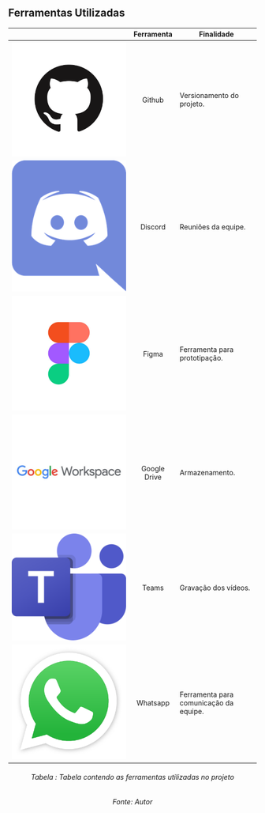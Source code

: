 ## Ferramentas Utilizadas

||Ferramenta|Finalidade|
|:-:|:-:|-|
| ![Github](./img/github.png) | Github | Versionamento do projeto. |
| ![Discord](./img/discord.png) | Discord | Reuniões da equipe. |
| ![Figma](./img/figma.jpg)| Figma | Ferramenta para prototipação. |
| ![Google Drive](./img/google.jpg)| Google Drive | Armazenamento. |
| ![Teams](./img/teams.png) | Teams | Gravação dos vídeos. |
| ![Whatsapp](./img/whatsapp.png) | Whatsapp | Ferramenta para comunicação da equipe. |
<h6 align = "center">Tabela : Tabela contendo as ferramentas utilizadas no projeto</h6>
<h6 align = "center">Fonte: Autor</h6>




